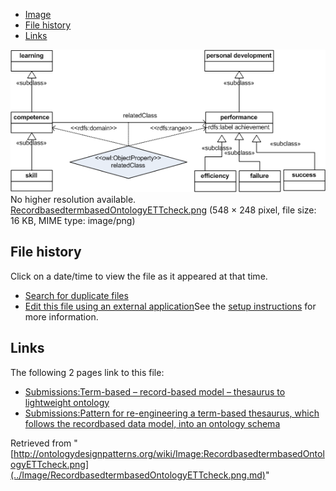 * [Image](../Image/RecordbasedtermbasedOntologyETTcheck.png.md#file)
* [File history](../Image/RecordbasedtermbasedOntologyETTcheck.png.md#filehistory)
* [Links](../Image/RecordbasedtermbasedOntologyETTcheck.png.md#filelinks)

[![Image:RecordbasedtermbasedOntologyETTcheck.png](../images/8/8c/RecordbasedtermbasedOntologyETTcheck.png)](../images/8/8c/RecordbasedtermbasedOntologyETTcheck.png)  
No higher resolution available.  
[RecordbasedtermbasedOntologyETTcheck.png](../images/8/8c/RecordbasedtermbasedOntologyETTcheck.png)‎ (548 × 248 pixel, file size: 16 KB, MIME type: image/png)

## File history

Click on a date/time to view the file as it appeared at that time.



  
* [Search for duplicate files](http://ontologydesignpatterns.org/wiki/Special:FileDuplicateSearch/RecordbasedtermbasedOntologyETTcheck.png "Special:FileDuplicateSearch/RecordbasedtermbasedOntologyETTcheck.png")
* [Edit this file using an external application](http://ontologydesignpatterns.org/wiki/index.php?title=Image:RecordbasedtermbasedOntologyETTcheck.png&action=edit&externaledit=true&mode=file "Image:RecordbasedtermbasedOntologyETTcheck.png")See the [setup instructions](http://www.mediawiki.org/wiki/Manual:External_editors "http://www.mediawiki.org/wiki/Manual:External_editors") for more information.

## Links



The following 2 pages link to this file:


* [Submissions:Term-based – record-based model – thesaurus to lightweight ontology](http://ontologydesignpatterns.org/wiki/Submissions:Term-based_%E2%80%93_record-based_model_%E2%80%93_thesaurus_to_lightweight_ontology "Submissions:Term-based – record-based model – thesaurus to lightweight ontology")
* [Submissions:Pattern for re-engineering a term-based thesaurus, which follows the recordbased data model, into an ontology schema](../Submissions/Pattern_for_re-engineering_a_term-based_thesaurus,_which_follows_the_recordbased_data_model,_into_an_ontology_schema.md "Submissions:Pattern for re-engineering a term-based thesaurus, which follows the recordbased data model, into an ontology schema")


Retrieved from "[http://ontologydesignpatterns.org/wiki/Image:RecordbasedtermbasedOntologyETTcheck.png](../Image/RecordbasedtermbasedOntologyETTcheck.png.md)"